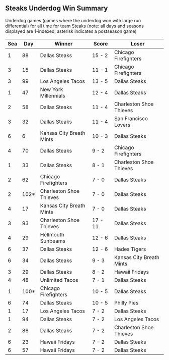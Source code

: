 ## Steaks Underdog Win Summary



Underdog games (games where the underdog won with large run differential) for all time for team Steaks (note: all days and seasons displayed are 1-indexed, asterisk indicates a postseason game)


| Sea | Day | Winner | Score | Loser | 
| ------ |------ |------ |------ |------ |
| 1 | 88 | Dallas Steaks | 15 - 2 | Chicago Firefighters | 
| 3 | 15 | Dallas Steaks | 11 - 1 | Chicago Firefighters | 
| 3 | 99 | Los Angeles Tacos | 13 - 5 | Dallas Steaks | 
| 1 | 47 | New York Millennials | 12 - 4 | Dallas Steaks | 
| 2 | 58 | Dallas Steaks | 11 - 4 | Charleston Shoe Thieves | 
| 3 | 32 | Dallas Steaks | 11 - 4 | San Francisco Lovers | 
| 6 | 6 | Kansas City Breath Mints | 10 - 3 | Dallas Steaks | 
| 4 | 70 | Dallas Steaks | 9 - 2 | Chicago Firefighters | 
| 1 | 33 | Dallas Steaks | 8 - 1 | Charleston Shoe Thieves | 
| 2 | 62 | Chicago Firefighters | 7 - 0 | Dallas Steaks | 
| 2 | 102* | Charleston Shoe Thieves | 7 - 0 | Dallas Steaks | 
| 4 | 17 | Kansas City Breath Mints | 7 - 0 | Dallas Steaks | 
| 3 | 93 | Charleston Shoe Thieves | 17 - 11 | Dallas Steaks | 
| 4 | 29 | Hellmouth Sunbeams | 12 - 6 | Dallas Steaks | 
| 6 | 37 | Dallas Steaks | 12 - 6 | Hades Tigers | 
| 6 | 34 | Dallas Steaks | 9 - 3 | Kansas City Breath Mints | 
| 3 | 29 | Dallas Steaks | 8 - 2 | Hawaii Fridays | 
| 4 | 48 | Unlimited Tacos | 7 - 1 | Dallas Steaks | 
| 1 | 100* | Chicago Firefighters | 10 - 5 | Dallas Steaks | 
| 6 | 74 | Dallas Steaks | 10 - 5 | Philly Pies | 
| 1 | 17 | Los Angeles Tacos | 7 - 2 | Dallas Steaks | 
| 1 | 94 | Dallas Steaks | 7 - 2 | Los Angeles Tacos | 
| 2 | 88 | Dallas Steaks | 7 - 2 | Charleston Shoe Thieves | 
| 6 | 23 | Hawaii Fridays | 7 - 2 | Dallas Steaks | 
| 6 | 57 | Hawaii Fridays | 7 - 2 | Dallas Steaks | 


